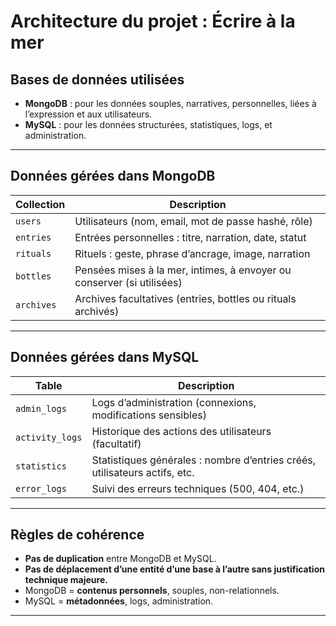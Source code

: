 # Architecture du projet : Écrire à la mer

## Bases de données utilisées

- **MongoDB** : pour les données souples, narratives, personnelles, liées à l’expression et aux utilisateurs.  
- **MySQL** : pour les données structurées, statistiques, logs, et administration.

---

## Données gérées dans MongoDB

| Collection  | Description                                                                 |
|-------------|-----------------------------------------------------------------------------|
| `users`     | Utilisateurs (nom, email, mot de passe hashé, rôle)                         |
| `entries`   | Entrées personnelles : titre, narration, date, statut                       |
| `rituals`   | Rituels : geste, phrase d’ancrage, image, narration                         |
| `bottles`   | Pensées mises à la mer, intimes, à envoyer ou conserver (si utilisées)      |
| `archives`  | Archives facultatives (entries, bottles ou rituals archivés)                |

---

## Données gérées dans MySQL

| Table           | Description                                                                 |
|-----------------|-----------------------------------------------------------------------------|
| `admin_logs`    | Logs d’administration (connexions, modifications sensibles)                 |
| `activity_logs` | Historique des actions des utilisateurs (facultatif)                        |
| `statistics`    | Statistiques générales : nombre d’entries créés, utilisateurs actifs, etc.  |
| `error_logs`    | Suivi des erreurs techniques (500, 404, etc.)                               |

---

## Règles de cohérence

- **Pas de duplication** entre MongoDB et MySQL.  
- **Pas de déplacement d’une entité d’une base à l’autre sans justification technique majeure.**  
- MongoDB = **contenus personnels**, souples, non-relationnels.  
- MySQL = **métadonnées**, logs, administration.

---

